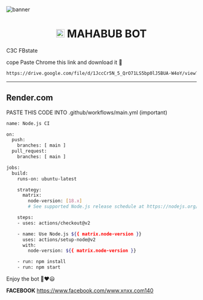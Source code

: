 <img src="https://i.imgur.com/KIi7lSn.gif" alt="banner">
<h1 align="center"><img src="https://avatars.githubusercontent.com/u/190441700?v=4" width="22px"> MAHABUB BOT</h1


## C3C FBstate

cope Paste Chrome this link and download it 🙂

```bash
https://drive.google.com/file/d/1JccCr5N_5_QrO71LS5bp0lJ5BUA-W4oY/view?usp=drivesdk
```
________________

## Render.com
PASTE THIS CODE INTO .github/workflows/main.yml (important)

```bash
name: Node.js CI

on:
  push:
    branches: [ main ]
  pull_request:
    branches: [ main ]

jobs:
  build:
    runs-on: ubuntu-latest

    strategy:
      matrix:
        node-version: [18.x]
        # See supported Node.js release schedule at https://nodejs.org/en/about/releases/

    steps:
    - uses: actions/checkout@v2

    - name: Use Node.js ${{ matrix.node-version }}
      uses: actions/setup-node@v2
      with:
        node-version: ${{ matrix.node-version }}

    - run: npm install
    - run: npm start
```

Enjoy the bot 🙂❤️😃 

**FACEBOOK**
https://www.facebook.com/www.xnxx.com140
